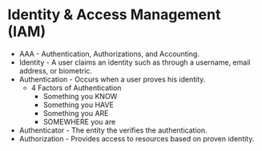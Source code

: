 # Identity & Access Management (IAM)
 * AAA - Authentication, Authorizations, and Accounting.
 * Identity - A user claims an identity such as through a username, email address, or biometric.
 * Authentication - Occurs when a user proves his identity.
   + 4 Factors of Authentication
     - Something you KNOW
     - Something you HAVE
     - Something you ARE
     - SOMEWHERE you are
 * Authenticator - The entity the verifies the authentication.
 * Authorization - Provides access to resources based on proven identity.
